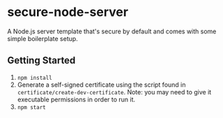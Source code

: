 # secure-node-server
A Node.js server template that's secure by default and comes with some simple boilerplate setup.


## Getting Started

1. `npm install`
1. Generate a self-signed certificate using the script found in `certificate/create-dev-certificate`. Note: you may need to give it executable permissions in order to run it.
1. `npm start`
